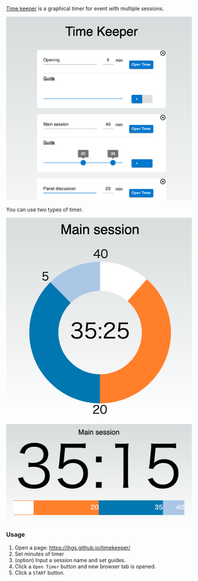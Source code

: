 [Time keeper](https://ihgs.github.io/timekeeper/) is a graphical timer for event with multiple sessions.

![Alt text](./images/image.png)

You can use two types of timer.

![Alt text](./images/image-1.png)

![Alt text](./images/image-2.png)


### Usage

1. Open a page: https://ihgs.github.io/timekeeper/
2. Set minutes of timer
3. (option) Input a session name and set guides.
4. Click a `Open Timer` button and new browser tab is opened.
5. Click a `START` button.


